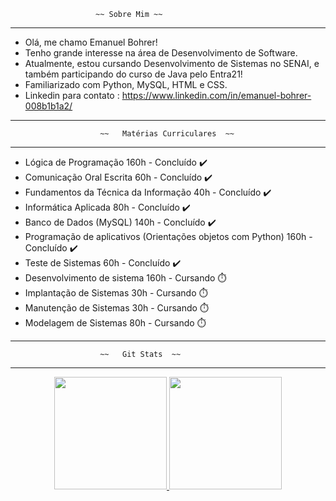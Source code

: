                        ~~ Sobre Mim ~~
________________________________________________________________________________________
-  Olá, me chamo Emanuel Bohrer!
-  Tenho grande interesse na área de Desenvolvimento de Software.
-  Atualmente, estou cursando Desenvolvimento de Sistemas no SENAI, e também participando do curso de Java pelo Entra21!
-  Familiarizado com Python, MySQL, HTML e CSS.
-  Linkedin para contato : https://www.linkedin.com/in/emanuel-bohrer-008b1b1a2/
 ________________________________________________________________________________________
 
                        ~~   Matérias Curriculares  ~~ 
 ________________________________________________________________________________________                       
- Lógica de Programação 160h - Concluído ✔️
- Comunicação Oral Escrita 60h - Concluído ✔️
- Fundamentos da Técnica da Informação 40h - Concluído ✔️
- Informática Aplicada 80h - Concluído ✔️
- Banco de Dados (MySQL) 140h - Concluído ✔️
- Programação de aplicativos (Orientações objetos com Python) 160h - Concluído ✔️
- Teste de Sistemas 60h - Concluído ✔️
- Desenvolvimento de sistema 160h - Cursando ⏱️
- Implantação de Sistemas 30h - Cursando ⏱️
- Manutenção de Sistemas 30h - Cursando ⏱️
- Modelagem de Sistemas 80h - Cursando ⏱️
 ________________________________________________________________________________________
                        ~~   Git Stats  ~~ 
 ________________________________________________________________________________________

<div align="center">
  <a href="https://github.com/EmanuelBohrer">
  <img height="180em" src="https://github-readme-stats.vercel.app/api?username=EmanuelBohrer&show_icons=true&theme=dracula&include_all_commits=true&count_private=true"/>
  <img height="180em" src="https://github-readme-stats.vercel.app/api/top-langs/?username=EmanuelBohrer&layout=compact&langs_count=7&theme=dracula"/>
</div>
